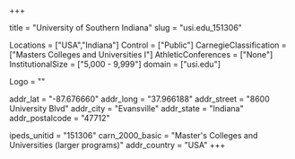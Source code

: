 
+++

title = "University of Southern Indiana"
slug = "usi.edu_151306"

Locations = ["USA","Indiana"]
Control = ["Public"]
CarnegieClassification = ["Masters Colleges and Universities I"]
AthleticConferences = ["None"]
InstitutionalSize = ["5,000 - 9,999"]
domain = ["usi.edu"]

Logo = ""

addr_lat = "-87.676660"
addr_long = "37.966188"
addr_street = "8600 University Blvd"
addr_city = "Evansville"
addr_state = "Indiana"
addr_postalcode = "47712"

ipeds_unitid = "151306"
carn_2000_basic = "Master's Colleges and Universities (larger programs)"
addr_country = "USA"
+++
    
